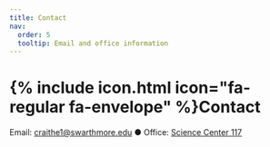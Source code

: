 ```yaml
---
title: Contact
nav:
  order: 5
  tooltip: Email and office information
---
```


# {% include icon.html icon="fa-regular fa-envelope" %}Contact

Email: craithe1@swarthmore.edu   &#9679;	 Office: <a href="https://example.com">Science Center 117</a>


